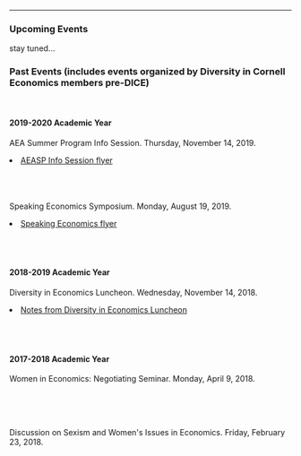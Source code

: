 
---

<!--
layout: page
title: Events
description: Upcoming and past events organized by Diversity in Cornell Economics members
---
-->

<!--[click here for the most recent version of the paper]({{ BASE_PATH}}/pages/working_papers/sample-working-paper.pdf)-->


<!-- Note: this is how to write a comment in HTML. Everything in here won't show up on your webpage.-->

<!--
To increase the size of the title, use fewer # in front of the paper title.
To decrease the size of the title, use more #. 
To remove the italics, remove the * before and after the description
To remove the underline from the title, remove the <u> tags (<u> and </u>)
-->



<html lang="en">
  <head>
    <meta charset="utf-8">
    <meta name="description" content="Events">
  
  </head>

        

<div class="page-header">
  <h3>Upcoming Events </h3>
</div>

<div class="row-fluid">
  <div class="span12">
    stay tuned...
   
   <br/>

<div class="page-header">
<h3>Past Events (includes events organized by Diversity in Cornell Economics members pre-DICE)</h3>
</div>

<br/>


<div class="page-header">
<h4>2019-2020 Academic Year</h4>
</div>

AEA Summer Program Info Session. Thursday, November 14, 2019.
<li><a href="{{ BASE_PATH }}/assets/AEASP_info_session_cornell.pdf">AEASP Info Session flyer</a></li>

<br/>
<br/>
<br/>

Speaking Economics Symposium. Monday, August 19, 2019.
<li><a href="{{ BASE_PATH }}/assets/Speaking Economics.pdf">Speaking Economics flyer</a></li>

<br/>
<br/>
<br/>

<div class="page-header">
<h4>2018-2019 Academic Year</h4>
</div>

Diversity in Economics Luncheon. Wednesday, November 14, 2018.
<li><a href="{{ BASE_PATH}}/assets/Diversity Luncheon Notes.pdf">Notes from Diversity in Economics Luncheon</a></li>

<br/>
<br/>
<br/>

<div class="page-header">
<h4>2017-2018 Academic Year</h4>
</div>

Women in Economics: Negotiating Seminar. Monday, April 9, 2018.

<br/>
<br/>
<br/>

Discussion on Sexism and Women's Issues in Economics. Friday, February 23, 2018.

<br/>
<br/>
<br/>


  </div>
</div>


<br/>
<br/>
<br/>

     
  <span id="lastModified"></span>

  

    
</html>